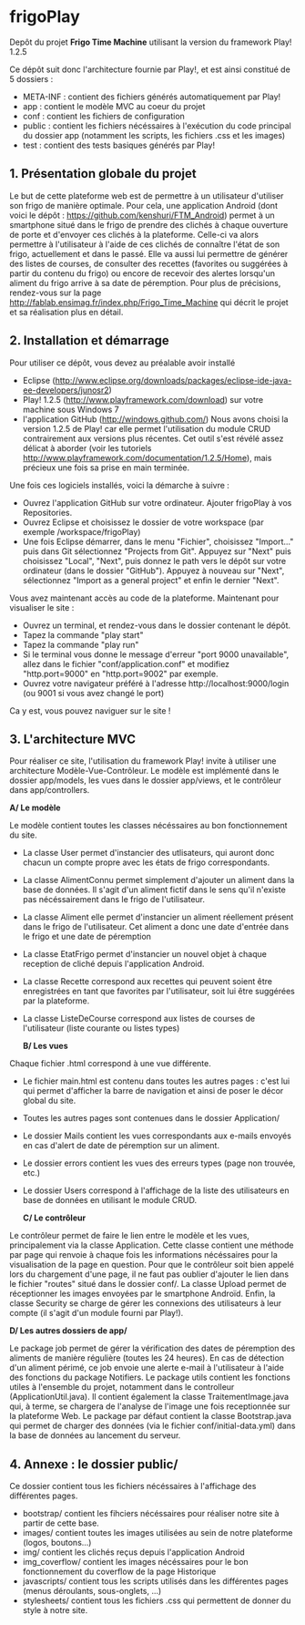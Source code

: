 frigoPlay
=========

Depôt du projet **Frigo Time Machine** utilisant la version du framework Play! 1.2.5

Ce dépôt suit donc l'architecture fournie par Play!, et est ainsi constitué de 5 dossiers :
   * META-INF  : contient des fichiers générés automatiquement par Play!
   * app  : contient le modèle MVC au coeur du projet
   * conf  : contient les fichiers de configuration 
   * public  : contient les fichiers nécéssaires à l'exécution du code principal du dossier app (notamment les scripts, les fichiers .css et les images)
   * test : contient des tests basiques générés par Play!


## 1. Présentation globale du projet
Le but de cette plateforme web est de permettre à un utilisateur d'utiliser son frigo de manière optimale. 
Pour cela, une application Android (dont voici le dépôt : https://github.com/kenshuri/FTM_Android) permet à un 
smartphone situé dans le frigo de prendre des clichés à chaque ouverture de porte et d'envoyer ces clichés à la 
plateforme. 
Celle-ci va alors permettre à l'utilisateur à l'aide de ces clichés de connaître l'état de son frigo, actuellement et 
dans le passé. 
Elle va aussi lui permettre de générer des listes de courses, de consulter des recettes (favorites ou suggérées à partir 
du contenu du frigo) ou encore de recevoir des alertes lorsqu'un aliment du frigo arrive à sa date de péremption. 
Pour plus de précisions, rendez-vous sur la page http://fablab.ensimag.fr/index.php/Frigo_Time_Machine qui décrit 
le projet et sa réalisation plus en détail.


## 2. Installation et démarrage
Pour utiliser ce dépôt, vous devez au préalable avoir installé 
   * Eclipse (http://www.eclipse.org/downloads/packages/eclipse-ide-java-ee-developers/junosr2) 
   * Play! 1.2.5 (http://www.playframework.com/download) sur votre machine sous Windows 7
   * l'application GitHub (http://windows.github.com/)
Nous avons choisi la version 1.2.5 de Play! car elle permet l'utilisation du module CRUD contrairement aux versions plus récentes. 
Cet outil s'est révélé assez délicat à aborder (voir les tutoriels http://www.playframework.com/documentation/1.2.5/Home), mais précieux une fois sa prise en main terminée.

Une fois ces logiciels installés, voici la démarche à suivre :
   * Ouvrez l'application GitHub sur votre ordinateur. Ajouter frigoPlay à vos Repositories.
   * Ouvrez Eclipse et choisissez le dossier de votre workspace (par exemple /workspace/frigoPlay)
   * Une fois Eclipse démarrer, dans le menu "Fichier", choisissez "Import..." puis dans Git sélectionnez "Projects from Git". 
    Appuyez sur "Next" puis choisissez "Local", "Next", puis donnez le path vers le dépôt sur votre ordinateur (dans le dossier "GitHub").
    Appuyez à nouveau sur "Next", sélectionnez "Import as a general project" et enfin le dernier "Next".

Vous avez maintenant accès au code de la plateforme. Maintenant pour visualiser le site :
   * Ouvrez un terminal, et rendez-vous dans le dossier contenant le dépôt.
   * Tapez la commande "play start"
   * Tapez la commande "play run" 
   * Si le terminal vous donne le message d'erreur "port 9000 unavailable", allez dans le fichier "conf/application.conf" et modifiez "http.port=9000" en "http.port=9002" par exemple.
   * Ouvrez votre navigateur préféré à l'adresse http://localhost:9000/login (ou 9001 si vous avez changé le port)

Ca y est, vous pouvez naviguer sur le site !


## 3. L'architecture MVC
Pour réaliser ce site, l'utilisation du framework Play! invite à utiliser une architecture Modèle-Vue-Contrôleur. 
Le modèle est implémenté dans le dossier app/models, les vues dans le dossier app/views, et le contrôleur dans app/controllers.


  **A/ Le modèle**

Le modèle contient toutes les classes nécéssaires au bon fonctionnement du site.
* La classe User permet d'instancier des utlisateurs, qui auront donc chacun un compte propre avec les états de frigo correspondants. 
* La classe AlimentConnu permet simplement d'ajouter un aliment dans la base de données. Il s'agit d'un aliment fictif dans le sens qu'il n'existe pas nécéssairement dans le frigo de l'utilisateur.
* La classe Aliment elle permet d'instancier un aliment réellement présent dans le frigo de l'utilisateur. Cet aliment a donc une date d'entrée dans le frigo et une date de péremption
* La classe EtatFrigo permet d'instancier un nouvel objet à chaque reception de cliché depuis l'application Android.
* La classe Recette correspond aux recettes qui peuvent soient être enregistrées en tant que favorites par l'utilisateur, soit lui être suggérées par la plateforme.
* La classe ListeDeCourse correspond aux listes de courses de l'utilisateur (liste courante ou listes types)

  **B/ Les vues**  

Chaque fichier .html correspond à une vue différente. 
* Le fichier main.html est contenu dans toutes les autres pages : c'est lui qui permet d'afficher la barre de navigation et ainsi de poser le décor global du site.
* Toutes les autres pages sont contenues dans le dossier Application/
* Le dossier Mails contient les vues correspondants aux e-mails envoyés en cas d'alert de date de péremption sur un aliment.
* Le dossier errors contient les vues des erreurs types (page non trouvée, etc.) 
* Le dossier Users correspond à l'affichage de la liste des utilisateurs en base de données en utilisant le module CRUD.
  
  **C/ Le contrôleur**

Le contrôleur permet de faire le lien entre le modèle et les vues, principalement via la classe Application.
Cette classe contient une méthode par page qui renvoie à chaque fois les informations nécéssaires pour la visualisation de la page en question.
Pour que le contrôleur soit bien appelé lors du chargement d'une page, il ne faut pas oublier d'ajouter le lien dans le fichier "routes" situé dans le dossier conf/.
La classe Upload permet de réceptionner les images envoyées par le smartphone Androïd. 
Enfin, la classe Security se charge de gérer les connexions des utilisateurs à leur compte (il s'agit d'un module fourni par Play!).

  **D/ Les autres dossiers de app/**

Le package job permet de gérer la vérification des dates de péremption des aliments de manière régulière (toutes les 24 heures). En cas de détection d'un aliment périmé, 
ce job envoie une alerte e-mail à l'utilisateur à l'aide des fonctions du package Notifiers. 
Le package utils contient les fonctions utiles à l'ensemble du projet, notamment dans le controlleur (ApplicationUtil.java). Il contient également la classe TraitementImage.java qui, à terme, 
se chargera de l'analyse de l'image une fois receptionnée sur la plateforme Web. 
Le package par défaut contient la classe Bootstrap.java qui permet de charger des données (via le fichier conf/initial-data.yml) dans la base de données au lancement du serveur.



## 4. Annexe : le dossier public/
Ce dossier contient tous les fichiers nécéssaires à l'affichage des différentes pages.
* bootstrap/ contient les fihciers nécéssaires pour réaliser notre site à partir de cette base.
* images/ contient toutes les images utilisées au sein de notre plateforme (logos, boutons...)
* img/ contient les clichés reçus depuis l'application Android
* img_coverflow/ contient les images nécéssaires pour le bon fonctionnement du coverflow de la page Historique
* javascripts/ contient tous les scripts utilisés dans les différentes pages (menus déroulants, sous-onglets, ...)
* stylesheets/ contient tous les fichiers .css qui permettent de donner du style à notre site.
  


